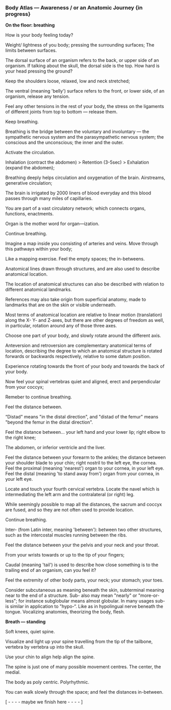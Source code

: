 ### Body Atlas — Awareness / or an Anatomic Journey {in progress}

__On the floor: breathing__

How is your body feeling today?

Weight/ lightness of you body; pressing the surrounding surfaces; The limits between surfaces.

The dorsal surface of an organism refers to the back, or upper side of an organism. If talking about the skull, the dorsal side is the top. How hard is your head pressing the ground?

Keep the shoulders loose, relaxed, low and neck stretched; 

The ventral (meaning 'belly') surface refers to the front, or lower side, of an organism, release any tension.

Feel any other tensions in the rest of your body, the stress on the ligaments of different joints from top to bottom — release them.

Keep breathing.

Breathing is the bridge between the voluntary and involuntary — the sympathetic nervous system and the parasympathetic nervous system; the conscious and the unconscious; the inner and the outer.

Activate the circulation.

Inhalation (contract the abdomen) > Retention (3-5sec) > Exhalation (expand the abdomen);

Breathing deeply helps circulation and oxygenation of the brain. Airstreams, generative circulation;

The brain is irrigated by 2000 liners of blood everyday and this blood passes through many miles of capillaries.

You are part of a vast circulatory network; which connects organs, functions, enactments.

Organ is the mother word for organ—ization. 

Continue breathing.

Imagine a map inside you consisting of arteries and veins. Move through this pathways within your body; 

Like a mapping exercise. Feel the empty spaces; the in-betweens.

Anatomical lines drawn through structures, and are also used to describe anatomical location. 

The location of anatomical structures can also be described with relation to different anatomical landmarks.

References may also take origin from superficial anatomy, made to landmarks that are on the skin or visible underneath. 

Most terms of anatomical location are relative to linear motion (translation) along the X- Y- and Z-axes, but there are other degrees of freedom as well, in particular, rotation around any of those three axes. 

Choose one part of your body, and slowly rotate around the different axis. 

Anteversion and retroversion are complementary anatomical terms of location, describing the degree to which an anatomical structure is rotated forwards or backwards respectively, relative to some datum position. 

Experience rotating towards the front of your body and towards the back of your body.

Now feel your spinal vertebras quiet and aligned, erect and perpendicular from your coccyx;

Remeber to continue breathing.

Feel the distance between. 

“Distad" means "in the distal direction", and "distad of the femur" means "beyond the femur in the distal direction". 

Feel the distance between… your left hand and your lower lip; right elbow to the right knee;

The abdomen, or inferior ventricle and the liver.

Feel the distance between your forearm to the ankles; the distance between your shoulder blade to your chin; right nostril to the left eye, the cornea.
Feel the proximal (meaning 'nearest') organ to your cornea, in your left eye.
Feel the distal (meaning 'to stand away from') organ from your cornea, in your left eye.

Locate and touch your fourth cervical vertebra.
Locate the navel which is intermediating the left arm and the contralateral (or right) leg. 

While seemingly possible to map all the distances, the sacrum and coccyx are fused, and so they are not often used to provide location.

Continue breathing.

Inter- (from Latin inter, meaning 'between'): between two other structures, such as the intercostal muscles running between the ribs.

Feel the distance between your the pelvis and your neck and your throat.

From your wrists towards or up to the tip of your fingers;

Caudal (meaning 'tail') is used to describe how close something is to the trailing end of an organism, can you feel it?

Feel the extremity of other body parts, your neck; your stomach; your toes.

Consider subcutaneous as meaning beneath the skin, subterminal meaning near to the end of a structure. Sub- also may mean "nearly" or "more-or-less"; for instance subglobular means almost globular. In many usages sub- is similar in application to "hypo-“. Like as in hypolingual nerve beneath the tongue. Vocalizing anatomies, theorizing the body, flesh.


__Breath — standing__

Soft knees, quiet spine.

Visualize and light up your spine travelling from the tip of the tailbone, vertebra by vertebra up into the skull.

Use your chin to align help align the spine. 

The spine is just one of many possible movement centres. The center, the medial.

The body as poly centric. Polyrhythmic.

You can walk slowly through the space; and feel the distances in-between.


[ - - - - maybe we finish here - - - - ]
